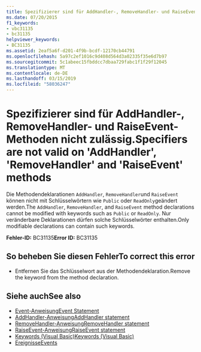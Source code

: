 ```yaml
---
title: Spezifizierer sind für AddHandler-, RemoveHandler- und RaiseEvent-Methoden nicht zulässig.
ms.date: 07/20/2015
f1_keywords:
- vbc31135
- bc31135
helpviewer_keywords:
- BC31135
ms.assetid: 2eaf5a6f-d201-4f9b-bcdf-12170cb44791
ms.openlocfilehash: 5a97c2ef1016c9d408d564d3a02335f35e6d7b97
ms.sourcegitcommit: 5c1abeec15fbddcc7dbaa729fabc1f1f29f12045
ms.translationtype: MT
ms.contentlocale: de-DE
ms.lasthandoff: 03/15/2019
ms.locfileid: "58036247"
---
```

# <a name="specifiers-are-not-valid-on-addhandler-removehandler-and-raiseevent-methods"></a><span data-ttu-id="b77f6-102">Spezifizierer sind für AddHandler-, RemoveHandler- und RaiseEvent-Methoden nicht zulässig.</span><span class="sxs-lookup"><span data-stu-id="b77f6-102">Specifiers are not valid on 'AddHandler', 'RemoveHandler' and 'RaiseEvent' methods</span></span>
<span data-ttu-id="b77f6-103">Die Methodendeklarationen `AddHandler`, `RemoveHandler`und `RaiseEvent` können nicht mit Schlüsselwörtern wie `Public` oder `ReadOnly`geändert werden.</span><span class="sxs-lookup"><span data-stu-id="b77f6-103">The `AddHandler`, `RemoveHandler`, and `RaiseEvent` method declarations cannot be modified with keywords such as `Public` or `ReadOnly`.</span></span> <span data-ttu-id="b77f6-104">Nur veränderbare Deklarationen dürfen solche Schlüsselwörter enthalten.</span><span class="sxs-lookup"><span data-stu-id="b77f6-104">Only modifiable declarations can contain such keywords.</span></span>  
  
 <span data-ttu-id="b77f6-105">**Fehler-ID:** BC31135</span><span class="sxs-lookup"><span data-stu-id="b77f6-105">**Error ID:** BC31135</span></span>  
  
## <a name="to-correct-this-error"></a><span data-ttu-id="b77f6-106">So beheben Sie diesen Fehler</span><span class="sxs-lookup"><span data-stu-id="b77f6-106">To correct this error</span></span>  
  
-   <span data-ttu-id="b77f6-107">Entfernen Sie das Schlüsselwort aus der Methodendeklaration.</span><span class="sxs-lookup"><span data-stu-id="b77f6-107">Remove the keyword from the method declaration.</span></span>  
  
## <a name="see-also"></a><span data-ttu-id="b77f6-108">Siehe auch</span><span class="sxs-lookup"><span data-stu-id="b77f6-108">See also</span></span>

- [<span data-ttu-id="b77f6-109">Event-Anweisung</span><span class="sxs-lookup"><span data-stu-id="b77f6-109">Event Statement</span></span>](../../visual-basic/language-reference/statements/event-statement.md)
- [<span data-ttu-id="b77f6-110">AddHandler-Anweisung</span><span class="sxs-lookup"><span data-stu-id="b77f6-110">AddHandler statement</span></span>](~/docs/visual-basic/language-reference/statements/addhandler-statement.md)
- [<span data-ttu-id="b77f6-111">RemoveHandler-Anweisung</span><span class="sxs-lookup"><span data-stu-id="b77f6-111">RemoveHandler statement</span></span>](~/docs/visual-basic/language-reference/statements/removehandler-statement.md)
- [<span data-ttu-id="b77f6-112">RaiseEvent-Anweisung</span><span class="sxs-lookup"><span data-stu-id="b77f6-112">RaiseEvent statement</span></span>](~/docs/visual-basic/language-reference/statements/raiseevent-statement.md)
- [<span data-ttu-id="b77f6-113">Keywords (Visual Basic)</span><span class="sxs-lookup"><span data-stu-id="b77f6-113">Keywords (Visual Basic)</span></span>](~/docs/visual-basic/language-reference/keywords/index.md)
- [<span data-ttu-id="b77f6-114">Ereignisse</span><span class="sxs-lookup"><span data-stu-id="b77f6-114">Events</span></span>](../../visual-basic/programming-guide/language-features/events/index.md)
